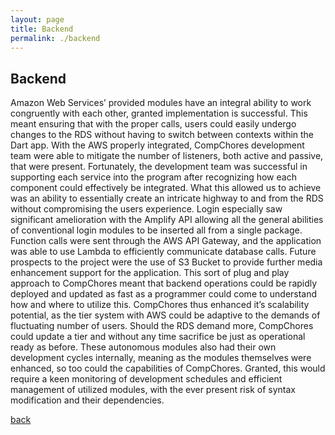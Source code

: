 ```yaml
---
layout: page
title: Backend
permalink: ./backend
---
```


## Backend

Amazon Web Services’ provided modules have an integral ability to work congruently with each other, granted implementation is successful. This meant ensuring that with the proper calls, users could easily undergo changes to the RDS without having to switch between contexts within the Dart app. With the AWS properly integrated, CompChores development team were able to mitigate the number of listeners, both active and passive, that were present. Fortunately, the development team was successful in supporting each service into the program after recognizing how each component could effectively be integrated. What this allowed us to achieve was an ability to essentially create an intricate highway to and from the RDS without compromising the users experience.
Login especially saw significant amelioration with the Amplify API allowing all the general abilities of conventional login modules to be inserted all from a single package. Function calls were sent through the AWS API Gateway, and the application was able to use Lambda to efficiently communicate database calls. Future prospects to the project were the use of S3 Bucket to provide further media enhancement support for the application. This sort of plug and play approach to CompChores meant that backend operations could be rapidly deployed and updated as fast as a programmer could come to understand how and where to utilize this. CompChores thus enhanced it’s scalability potential, as the tier system with AWS could be adaptive to the demands of fluctuating number of users. Should the RDS demand more, CompChores could update a tier and without any time sacrifice be just as operational ready as before. These autonomous modules also had their own development cycles internally, meaning as the modules themselves were enhanced, so too could the capabilities of CompChores. Granted, this would require a keen monitoring of development schedules and efficient management of utilized modules, with the ever present risk of syntax modification and their dependencies.


[back](index.markdown)
